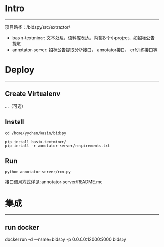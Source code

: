 # Intro
----

项目路径：/bidspy/src/extractor/

- basin-textminer: 文本处理，语料库表达。内含多个小project，如招标公告提取
- annotator-server: 招标公告提取分析接口， annotator接口， crf训练接口等


# Deploy
----

## Create Virtualenv

...（可选）

## Install

    cd /home/yychen/basin/bidspy
    
    pip install basin-textminer/
    pip install -r annotator-server/requirements.txt
    
## Run

    python annotator-server/run.py

接口调用方式详见: annotator-server/README.md

# 集成
----

## run docker

docker run -d --name=bidspy -p 0.0.0.0:12000:5000 bidspy